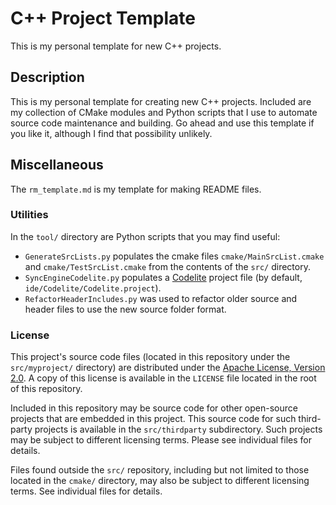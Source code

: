 # C++ Project Template

This is my personal template for new C++ projects.

## Description

This is my personal template for creating new C++ projects. Included are my
collection of CMake modules and Python scripts that I use to automate source
code maintenance and building. Go ahead and use this template if you like it,
although I find that possibility unlikely.

## Miscellaneous

The `rm_template.md` is my template for making README files.

### Utilities

In the `tool/` directory are Python scripts that you may find useful:
- `GenerateSrcLists.py` populates the cmake files 
  `cmake/MainSrcList.cmake` and `cmake/TestSrcList.cmake` from the contents 
  of the `src/` directory.
- `SyncEngineCodelite.py` populates a [Codelite](https://codelite.org/)
  project file (by default, `ide/Codelite/Codelite.project`).
- `RefactorHeaderIncludes.py` was used to refactor older source and header
  files to use the new source folder format.

### License

This project's source code files (located in this repository under the
`src/myproject/` directory) are distributed under the
[Apache License, Version 2.0](http://www.apache.org/licenses/LICENSE-2.0).
A copy of this license is available in the `LICENSE` file located in the
root of this repository.

Included in this repository may be source code for other open-source projects
that are embedded in this project. This source code for such third-party
projects is available in the `src/thirdparty` subdirectory. 
Such projects may be subject to different licensing terms. Please see 
individual files for details.

Files found outside the `src/` repository, including but not limited to those
located in the `cmake/` directory, may also be subject to different licensing
terms. See individual files for details.
